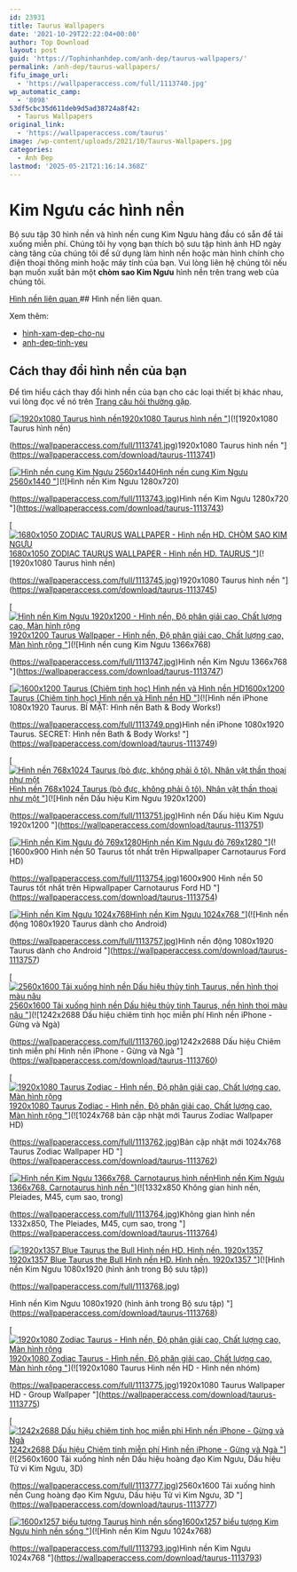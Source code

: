 ```yaml
---
id: 23931
title: Taurus Wallpapers
date: '2021-10-29T22:22:04+00:00'
author: Top Download
layout: post
guid: 'https://Tophinhanhdep.com/anh-dep/taurus-wallpapers/'
permalink: /anh-dep/taurus-wallpapers/
fifu_image_url:
  - 'https://wallpaperaccess.com/full/1113740.jpg'
wp_automatic_camp:
  - '8098'
53df5cbc35d611deb9d5ad38724a8f42:
  - Taurus Wallpapers
original_link:
  - 'https://wallpaperaccess.com/taurus'
image: /wp-content/uploads/2021/10/Taurus-Wallpapers.jpg
categories:
  - Ảnh Đẹp
lastmod: '2025-05-21T21:16:14.368Z'
---
```

# Kim Ngưu các hình nền

Bộ sưu tập 30 hình nền và hình nền cung Kim Ngưu hàng đầu có sẵn để tải xuống miễn phí. Chúng tôi hy vọng bạn thích bộ sưu tập hình ảnh HD ngày càng tăng của chúng tôi để sử dụng làm hình nền hoặc màn hình chính cho điện thoại thông minh hoặc máy tính của bạn. Vui lòng liên hệ chúng tôi nếu bạn muốn xuất bản một **chòm sao Kim Ngưu** hình nền trên trang web của chúng tôi.

[Hình nền liên quan ](#related) ## Hình nền liên quan.

   
 Xem thêm:

   
- [hinh-xam-dep-cho-nu](https://tophinhanhdep.com/hinh-xam-dep/hinh-xam-dep-cho-nu/)
- [anh-dep-tinh-yeu](https://tophinhanhdep.com/anh-tinh-yeu/anh-dep-tinh-yeu/)

## Cách thay đổi hình nền của bạn

Để tìm hiểu cách thay đổi hình nền của bạn cho các loại thiết bị khác nhau, vui lòng đọc về nó trên [Trang câu hỏi thường gặp](https://tophinhanhdep.com/faq/).

  
[[![1920x1080 Taurus hình nền](https://wallpaperaccess.com/full/1113740.jpg)1920x1080 Taurus hình nền "](https://wallpaperaccess.com/download/taurus-1113740)](![1920x1080 Taurus hình nền)

(https://wallpaperaccess.com/full/1113741.jpg)1920x1080 Taurus hình nền "](https://wallpaperaccess.com/download/taurus-1113741)

[[![Hình nền cung Kim Ngưu 2560x1440](https://wallpaperaccess.com/full/1113742.jpg)Hình nền cung Kim Ngưu 2560x1440 "](https://wallpaperaccess.com/download/taurus-1113742)](![Hình nền Kim Ngưu 1280x720)

(https://wallpaperaccess.com/full/1113743.jpg)Hình nền Kim Ngưu 1280x720 "](https://wallpaperaccess.com/download/taurus-1113743)

[[![1680x1050 ZODIAC TAURUS WALLPAPER - Hình nền HD.  CHÒM SAO KIM NGƯU](https://wallpaperaccess.com/full/1113744.jpg)1680x1050 ZODIAC TAURUS WALLPAPER - Hình nền HD. TAURUS "](https://wallpaperaccess.com/download/taurus-1113744)](![1920x1080 Taurus hình nền)

(https://wallpaperaccess.com/full/1113745.jpg)1920x1080 Taurus hình nền "](https://wallpaperaccess.com/download/taurus-1113745)

[[![Hình nền Kim Ngưu 1920x1200 - Hình nền, Độ phân giải cao, Chất lượng cao, Màn hình rộng](https://wallpaperaccess.com/full/1113746.jpg)1920x1200 Taurus Wallpaper - Hình nền, Độ phân giải cao, Chất lượng cao, Màn hình rộng "](https://wallpaperaccess.com/download/taurus-1113746)](![Hình nền cung Kim Ngưu 1366x768)

(https://wallpaperaccess.com/full/1113747.jpg)Hình nền Kim Ngưu 1366x768 "](https://wallpaperaccess.com/download/taurus-1113747)

[[![1600x1200 Taurus (Chiêm tinh học) Hình nền và Hình nền HD](https://wallpaperaccess.com/full/1113748.jpg)1600x1200 Taurus (Chiêm tinh học) Hình nền và Hình nền HD "](https://wallpaperaccess.com/download/taurus-1113748)](![Hình nền iPhone 1080x1920 Taurus.  BÍ MẬT: Hình nền Bath & Body Works!)

(https://wallpaperaccess.com/full/1113749.png)Hình nền iPhone 1080x1920 Taurus. SECRET: Hình nền Bath &amp; Body Works! "](https://wallpaperaccess.com/download/taurus-1113749)

[[![Hình nền 768x1024 Taurus (bò đực, không phải ô tô).  Nhân vật thần thoại như một](https://wallpaperaccess.com/full/1113750.jpg)Hình nền 768x1024 Taurus (bò đực, không phải ô tô). Nhân vật thần thoại như một "](https://wallpaperaccess.com/download/taurus-1113750)](![Hình nền Dấu hiệu Kim Ngưu 1920x1200)

(https://wallpaperaccess.com/full/1113751.jpg)Hình nền Dấu hiệu Kim Ngưu 1920x1200 "](https://wallpaperaccess.com/download/taurus-1113751)

[[![Hình nền Kim Ngưu đỏ 769x1280](https://wallpaperaccess.com/full/1113752.jpg)Hình nền Kim Ngưu đỏ 769x1280 "](https://wallpaperaccess.com/download/taurus-1113752)](![1600x900 Hình nền 50 Taurus tốt nhất trên Hipwallpaper Carnotaurus Ford HD)

(https://wallpaperaccess.com/full/1113754.jpg)1600x900 Hình nền 50 Taurus tốt nhất trên Hipwallpaper Carnotaurus Ford HD "](https://wallpaperaccess.com/download/taurus-1113754)

[[![Hình nền Kim Ngưu 1024x768](https://wallpaperaccess.com/full/1113755.jpg)Hình nền Kim Ngưu 1024x768 "](https://wallpaperaccess.com/download/taurus-1113755)](![Hình nền động 1080x1920 Taurus dành cho Android)

(https://wallpaperaccess.com/full/1113757.jpg)Hình nền động 1080x1920 Taurus dành cho Android "](https://wallpaperaccess.com/download/taurus-1113757)

[[![2560x1600 Tải xuống hình nền Dấu hiệu thủy tinh Taurus, nền hình thoi màu nâu](https://wallpaperaccess.com/full/1113758.jpg)2560x1600 Tải xuống hình nền Dấu hiệu thủy tinh Taurus, nền hình thoi màu nâu "](https://wallpaperaccess.com/download/taurus-1113758)](![1242x2688 Dấu hiệu chiêm tinh học miễn phí Hình nền iPhone - Gừng và Ngà)

(https://wallpaperaccess.com/full/1113760.jpg)1242x2688 Dấu hiệu Chiêm tinh miễn phí Hình nền iPhone - Gừng và Ngà "](https://wallpaperaccess.com/download/taurus-1113760)

[[![1920x1080 Taurus Zodiac - Hình nền, Độ phân giải cao, Chất lượng cao, Màn hình rộng](https://wallpaperaccess.com/full/1113761.jpg)1920x1080 Taurus Zodiac - Hình nền, Độ phân giải cao, Chất lượng cao, Màn hình rộng "](https://wallpaperaccess.com/download/taurus-1113761)](![1024x768 bản cập nhật mới Taurus Zodiac Wallpaper HD)

(https://wallpaperaccess.com/full/1113762.jpg)Bản cập nhật mới 1024x768 Taurus Zodiac Wallpaper HD "](https://wallpaperaccess.com/download/taurus-1113762)

[[![Hình nền Kim Ngưu 1366x768.  Carnotaurus hình nền](https://wallpaperaccess.com/full/1113763.jpg)Hình nền Kim Ngưu 1366x768. Carnotaurus hình nền "](https://wallpaperaccess.com/download/taurus-1113763)](![1332x850 Không gian hình nền, Pleiades, M45, cụm sao, trong)

(https://wallpaperaccess.com/full/1113764.jpg)Không gian hình nền 1332x850, The Pleiades, M45, cụm sao, trong "](https://wallpaperaccess.com/download/taurus-1113764)

[[![1920x1357 Blue Taurus the Bull Hình nền HD.  Hình nền.  1920x1357](https://wallpaperaccess.com/full/1113766.jpg)1920x1357 Blue Taurus the Bull Hình nền HD. Hình nền. 1920x1357 "](https://wallpaperaccess.com/download/taurus-1113766)](![Hình nền Kim Ngưu 1080x1920 (hình ảnh trong Bộ sưu tập))

(https://wallpaperaccess.com/full/1113768.jpg)

Hình nền Kim Ngưu 1080x1920 (hình ảnh trong Bộ sưu tập) "](https://wallpaperaccess.com/download/taurus-1113768)

[[![1920x1080 Zodiac Taurus - Hình nền, Độ phân giải cao, Chất lượng cao, Màn hình rộng](https://wallpaperaccess.com/full/1113769.png)1920x1080 Zodiac Taurus - Hình nền, Độ phân giải cao, Chất lượng cao, Màn hình rộng "](https://wallpaperaccess.com/download/taurus-1113769)](![1920x1080 Taurus Hình nền HD - Hình nền nhóm)

(https://wallpaperaccess.com/full/1113775.jpg)1920x1080 Taurus Wallpaper HD - Group Wallpaper "](https://wallpaperaccess.com/download/taurus-1113775)

[[![1242x2688 Dấu hiệu chiêm tinh học miễn phí Hình nền iPhone - Gừng và Ngà](https://wallpaperaccess.com/full/1113776.jpg)1242x2688 Dấu hiệu Chiêm tinh miễn phí Hình nền iPhone - Gừng và Ngà "](https://wallpaperaccess.com/download/taurus-1113776)](![2560x1600 Tải xuống hình nền Dấu hiệu hoàng đạo Kim Ngưu, Dấu hiệu Tử vi Kim Ngưu, 3D)

(https://wallpaperaccess.com/full/1113777.jpg)2560x1600 Tải xuống hình nền Cung hoàng đạo Kim Ngưu, Dấu hiệu Tử vi Kim Ngưu, 3D "](https://wallpaperaccess.com/download/taurus-1113777)

[[![1600x1257 biểu tượng Taurus hình nền sống](https://wallpaperaccess.com/full/1113787.jpg)1600x1257 biểu tượng Kim Ngưu hình nền sống "](https://wallpaperaccess.com/download/taurus-1113787)](![Hình nền Kim Ngưu 1024x768)

(https://wallpaperaccess.com/full/1113793.jpg)Hình nền Kim Ngưu 1024x768 "](https://wallpaperaccess.com/download/taurus-1113793)
